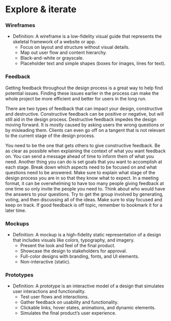 # Explore & iterate

### Wireframes
- Definition: A wireframe is a low-fidelity visual guide that represents the skeletal framework of a website or app.
    - Focus on layout and structure without visual details.
    - Map out user flow and content hierarchy.
    - Black-and-white or grayscale.
    - Placeholder text and simple shapes (boxes for images, lines for text).

### Feedback
Getting feedback throughout the design process is a great way to help find potential issues. Finding these issues earlier in the process can make the whole project be more efficient and better for users in the long run.

There are two types of feedback that can impact your design, constructive and destructive. Constructive feedback can be positive or negative, but will still aid in the design process. Destructive feedback impedes the design moving forward. It is mostly caused by asking users the wrong questions or by misleading them. Clients can even go off on a tangent that is not relevant to the current stage of the design process.

You need to be the one that gets others to give constructive feedback. Be as clear as possible when explaining the context of what you want feedback on. You can send a message ahead of time to inform them of what you need. Another thing you can do is set goals that you want to accomplish at each stage. Break down which aspects need to be focused on and what questions need to be answered. Make sure to explain what stage of the design process you are in so that they know what to expect. In a meeting format, it can be overwhelming to have too many people giving feedback at one time so only invite the people you need to. Think about who would have the answers to your questions. Try to get the group involved by generating, voting, and then discussing all of the ideas. Make sure to stay focused and keep on track. If good feedback is off topic, remember to bookmark it for a later time.

### Mockups
- Definition: A mockup is a high-fidelity static representation of a design that includes visuals like colors, typography, and imagery.
    - Present the look and feel of the final product.
    - Showcase the design to stakeholders for approval.
    - Full-color designs with branding, fonts, and UI elements.
    - Non-interactive (static).

### Prototypes
- Definition: A prototype is an interactive model of a design that simulates user interactions and functionality.
    - Test user flows and interactions.
    - Gather feedback on usability and functionality.
    - Clickable links, hover states, animations, and dynamic elements.
    - Simulates the final product’s user experience.
